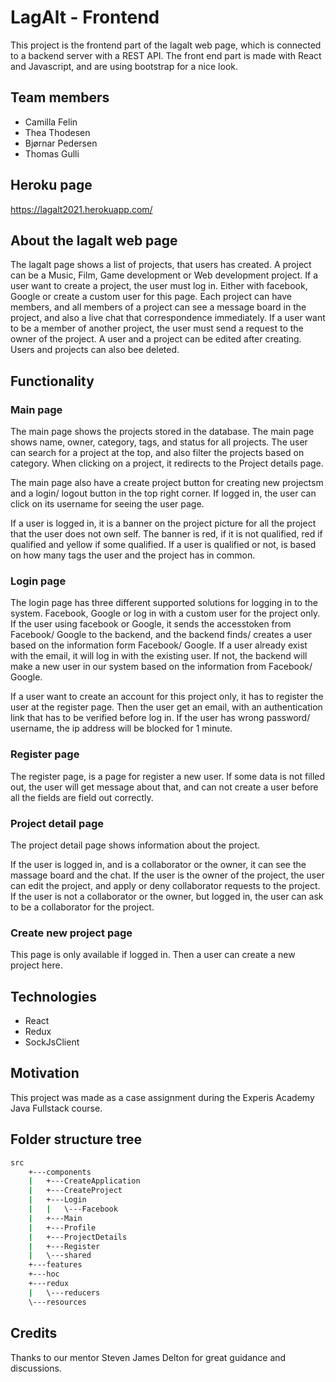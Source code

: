# LagAlt - Frontend

This project is the frontend part of the lagalt web page, which is connected to a backend server with a REST API. The front end part is made with React and Javascript, and are using bootstrap for a nice look.

## Team members
- Camilla Felin
- Thea Thodesen
- Bjørnar Pedersen
- Thomas Gulli

## Heroku page

https://lagalt2021.herokuapp.com/

## About the lagalt web page
The lagalt page shows a list of projects, that users has created.
A project can be a Music, Film, Game development or Web development project. If a user want to create a project, the user must log in. Either with facebook, Google or create a custom user for this page.
Each project can have members, and all members of a project can see a message board in the project, and also a live chat that correspondence immediately.
If a user want to be a member of another project, the user must send a request to the owner of the project.
A user and a project can be edited after creating. Users and projects can also bee deleted.


## Functionality

### Main page
The main page shows the projects stored in the database. The main page shows name, owner, category, tags, and status for all projects.
The user can search for a project at the top, and also filter the projects based on category. When clicking on a project, it redirects to the Project details page.

The main page also have a create project button for creating new projectsm and a login/ logout button in the top right corner.
If logged in, the user can click on its username for seeing the user page.

If a user is logged in, it is a banner on the project picture for all the project that the user does not own self.
The banner is red, if it is not qualified, red if qualified and yellow if some qualified. If a user is qualified or not, is based on how many tags the user and the project has in common.

### Login page

The login page has three different supported solutions for logging in to the system. Facebook, Google or log in with a custom user for the project only.
If the user using facebook or Google, it sends the accesstoken from Facebook/ Google to the backend, and the backend finds/ creates a user based on the information form Facebook/ Google.
If a user already exist with the email, it will log in with the existing user. If not, the backend will make a new user in our system based on the information from Facebook/ Google.

If a user want to create an account for this project only, it has to register the user at the register page. 
Then the user get an email, with an authentication link that has to be verified before log in. 
If the user has wrong password/ username, the ip address will be blocked for 1 minute.

### Register page

The register page, is a page for register a new user. If some data is not filled out, the user will get message about that, and can not create a user before all the fields are field out correctly. 


### Project detail page

The project detail page shows information about the project.

If the user is logged in, and is a collaborator or the owner, it can see the massage board and the chat.
If the user is the owner of the project, the user can edit the project, and apply or deny collaborator requests to the project.
If the user is not a collaborator or the owner, but logged in, the user can ask to be a collaborator for the project.

### Create new project page
This page is only available if logged in. Then a user can create a new project here.

## Technologies

- React
- Redux
- SockJsClient

## Motivation

This project was made as a case assignment during the Experis Academy Java Fullstack course.

## Folder structure tree

```bash
src
    +---components
    |   +---CreateApplication
    |   +---CreateProject
    |   +---Login
    |   |   \---Facebook
    |   +---Main
    |   +---Profile
    |   +---ProjectDetails
    |   +---Register
    |   \---shared
    +---features
    +---hoc
    +---redux
    |   \---reducers
    \---resources
```

## Credits

Thanks to our mentor Steven James Delton for great guidance and discussions.
